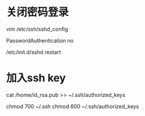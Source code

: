 # 关闭密码登录

vim /etc/ssh/sshd_config

PasswordAuthentication no

/etc/init.d/sshd restart


# 加入ssh key

cat /home/id_rsa.pub >> ~/.ssh/authorized_keys

chmod 700 ~/.ssh
chmod 600 ~/.ssh/authorized_keys
